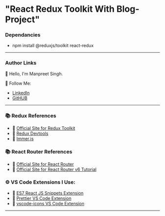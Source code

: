 # "React Redux Toolkit With Blog-Project"

### Dependancies

- npm install @reduxjs/toolkit react-redux

---

### Author Links

👋 Hello, I'm Manpreet Singh.

🚀 Follow Me:

- [LinkedIn](https://www.linkedin.com/in/manpreet-singh-027199181/)
- [GitHUB](https://github.com/The-manpreet-singh/)

---

### 📚 Redux References

- 🔗 [Official Site for Redux Toolkit](https://redux-toolkit.js.org/)
- 🔗 [Redux Devtools](https://github.com/reduxjs/redux-devtools)
- 🔗 [Immer.js](https://immerjs.github.io/immer/)

### 📚 React Router References

- 🔗 [Official Site for React Router](https://reactrouter.com/docs/en/v6)
- 🔗 [Official Site for React Router v6 Tutorial](https://reactrouter.com/)

### ⚙ VS Code Extensions I Use:

- 🔗 [ES7 React JS Snippets Extension](https://marketplace.visualstudio.com/items?itemName=dsznajder.es7-react-js-snippets)
- 🔗 [Prettier VS Code Extension](https://marketplace.visualstudio.com/items?itemName=esbenp.prettier-vscode)
- 🔗 [vscode-icons VS Code Extension](https://marketplace.visualstudio.com/items?itemName=vscode-icons-team.vscode-icons)

---
